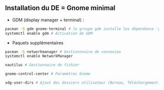 ## Installation du DE = Gnome minimal

* GDM (display manager + terminal) :
```bash
pacman -S gdm gnome-terminal # le groupe gdm installe les dépendance 'gnome-shell' + 'xorg-server' = le minimum
systemctl enable gdm # Activation de GDM
```
* Paquets supplémentaires
```bash
pacman -S networkmanager # Gestionnnaire de connexion
systemctl enable NetworkManager

nautilus # Gestionnaire de fichier

gnome-control-center # Paramètres Gnome

xdg-user-dirs # Ajout des dossiers utilisateur (Bureau, Téléchargement...)